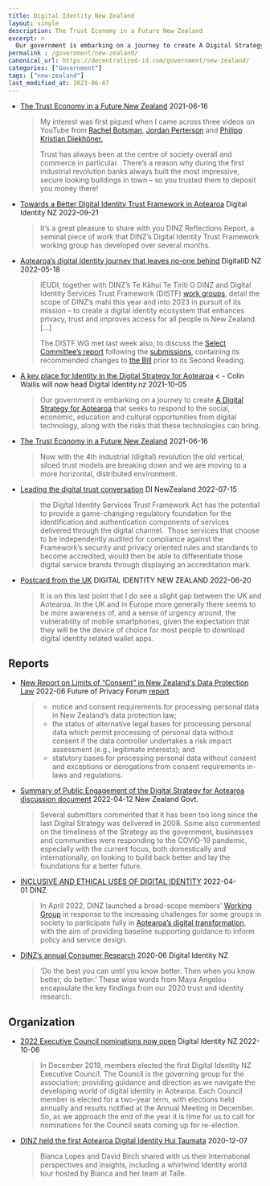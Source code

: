 ```yaml
---
title: Digital Identity New Zealand
layout: single
description: The Trust Economy in a Future New Zealand
excerpt: >
  Our government is embarking on a journey to create A Digital Strategy for Aotearoa that seeks to respond to the social, economic, education and cultural opportunities from digital technology, along with the risks that these technologies can bring.
permalink : /government/new-zealand/
canonical_url: https://decentralized-id.com/government/new-zealand/
categories: ["Government"]
tags: ["new-zealand"]
last_modified_at: 2023-06-07
---
```


* [The Trust Economy in a Future New Zealand](https://digitalidentity.nz/2021/06/16/the-trust-economy-in-a-future-new-zealand/) 2021-06-16
  > My interest was first piqued when I came across three videos on YouTube from [Rachel Botsman](https://www.youtube.com/watch?v=-vbPXbm8eTw), [Jordan Perterson](https://www.youtube.com/watch?v=pFXdsD-8SKk) and [Philipp Kristian Diekhöner.](https://www.youtube.com/watch?v=XNog-xrc_YA)
  > 
  > Trust has always been at the centre of society overall and commerce in particular.  There’s a reason why during the first industrial revolution banks always built the most impressive, secure looking buildings in town – so you trusted them to deposit you money there!
* [Towards a Better Digital Identity Trust Framework in Aotearoa](https://digitalidentity.nz/2022/09/21/towards-a-better-digital-identity-trust-framework-in-aotearoa/) Digital Identity NZ 2022-09-21
  > It’s a great pleasure to share with you DINZ Reflections Report, a seminal piece of work that DINZ’s Digital Identity Trust Framework working group has developed over several months.
* [Aotearoa’s digital identity journey that leaves no-one behind](https://digitalidentity.nz/2022/05/18/aotearoas-digital-identity-journey-that-leaves-no-one-behind/) DigitalID NZ 2022-05-18
  > IEUDI, together with DINZ’s Te Kāhui Te Tiriti O DINZ and Digital Identity Services Trust Framework (DISTF) [work groups](https://digitalidentity.nz/working-groups/), detail the scope of DINZ’s mahi this year and into 2023 in pursuit of its mission – to create a digital identity ecosystem that enhances privacy, trust and improves access for all people in New Zealand. [...]
  > 
  > The DISTF WG met last week also, to discuss the [Select Committee’s report](https://www.legislation.govt.nz/bill/government/2021/0078/latest/whole.html) following the [submissions](https://www.parliament.nz/en/pb/bills-and-laws/bills-proposed-laws/document/BILL_116015/tab/submissionsandadvice), containing its recommended changes to [the Bill](https://www.legislation.govt.nz/bill/government/2021/0078/latest/whole.html) prior to its Second Reading.
* [A key place for Identity in the Digital Strategy for Aotearoa](https://digitalidentity.nz/2021/10/05/a-key-place-for-identity-in-the-digital-strategy-for-aotearoa/) < - Colin Wallis will now head Digital Identity.nz 2021-10-05
  > Our government is embarking on a journey to create [A Digital Strategy for Aotearoa](https://www.cio.com/article/3628718/national-strategy-digital-twin-and-skills-shortages-on-nz-tech-minister-s-mind.html) that seeks to respond to the social, economic, education and cultural opportunities from digital technology, along with the risks that these technologies can bring.
* [The Trust Economy in a Future New Zealand](https://digitalidentity.nz/2021/06/16/the-trust-economy-in-a-future-new-zealand/) 2021-06-16
  > Now with the 4th industrial (digital) revolution the old vertical, siloed trust models are breaking down and we are moving to a more horizontal, distributed environment.
* [Leading the digital trust conversation](https://digitalidentity.nz/2022/07/15/leading-the-digital-trust-conversation/) DI NewZealand 2022-07-15
  > the Digital Identity Services Trust Framework Act has the potential to provide a game-changing regulatory foundation for the identification and authentication components of services delivered through the digital channel.  Those services that choose to be independently audited for compliance against the Framework’s security and privacy oriented rules and standards to become accredited, would then be able to differentiate those digital service brands through displaying an accreditation mark.
* [Postcard from the UK](https://digitalidentity.nz/2022/06/20/postcard-from-the-uk/) DIGITAL IDENTITY NEW ZEALAND 2022-06-20
  > It is on this last point that I do see a slight gap between the UK and Aotearoa. In the UK and in Europe more generally there seems to be more awareness of, and a sense of urgency around, the vulnerability of mobile smartphones, given the expectation that they will be the device of choice for most people to download digital identity related wallet apps.

## Reports
* [New Report on Limits of “Consent” in New Zealand's Data Protection Law](https://fpf.org/blog/new-report-on-limits-of-consent-in-new-zealands-data-protection-law/) 2022-06 Future of Privacy Forum [report](https://fpf.org/wp-content/uploads/2022/06/ABLI-FPF-Consent-Project-New-Zealand-Jurisdiction-Report-1.pdf)
  > - notice and consent requirements for processing personal data in New Zealand’s data protection law;
  > - the status of alternative legal bases for processing personal data which permit processing of personal data without consent if the data controller undertakes a risk impact assessment (e.g., legitimate interests); and
  > - statutory bases for processing personal data without consent and exceptions or derogations from consent requirements in-laws and regulations.
* [Summary of Public Engagement of the Digital Strategy for Aotearoa discussion document](https://www.digital.govt.nz/dmsdocument/229~towards-a-digital-strategy-for-aotearoa-summary-of-public-engagement/html) 2022-04-12 New Zealand Govt.
  > Several submitters commented that it has been too long since the last Digital Strategy was delivered in 2008. Some also commented on the timeliness of the Strategy as the government, businesses and communities were responding to the COVID-19 pandemic, especially with the current focus, both domestically and internationally, on looking to build back better and lay the foundations for a better future.
* [INCLUSIVE AND ETHICAL USES OF DIGITAL IDENTITY](https://digitalidentity.nz/inclusive-and-ethical-uses-of-digital-identity/) 2022-04-01 DINZ
  > In April 2022, DINZ launched a broad-scope members’ [Working Group](https://digitalidentity.nz/inclusive-and-ethical-uses-of-digital-identity/) in response to the increasing challenges for some groups in society to participate fully in [Aotearoa’s digital transformation](https://www.digital.govt.nz/digital-government/strategy/towards-a-digital-strategy-for-aotearoa/developing-a-digital-strategy-for-aotearoa/), with the aim of providing baseline supporting guidance to inform policy and service design.
* [DINZ’s annual Consumer Research](https://digitalidentity.nz/wp-content/uploads/sites/25/2020/07/DINZ-Scrolling-Infographic-July-2020-FINAL.pdf) 2020-06 Digital Identity NZ
  > ‘Do the best you can until you know better. Then when you know better, do better.’ These wise words from Maya Angelou encapsulate the key findings from our 2020 trust and identity research.

## Organization
* [2022 Executive Council nominations now open](https://digitalidentity.nz/2022/10/06/executive-council-nominations-now-open/) Digital Identity NZ 2022-10-06
  > In December 2019, members elected the first Digital Identity NZ Executive Council. The Council is the governing group for the association; providing guidance and direction as we navigate the developing world of digital identity in Aotearoa. Each Council member is elected for a two-year term, with elections held annually and results notified at the Annual Meeting in December. So, as we approach the end of the year it is time for us to call for nominations for the Council seats coming up for re-election.
* [DINZ held the first Aotearoa Digital Identity Hui Taumata](https://digitalidentity.nz/2020/12/07/aotearoa-digital-identity-hui-taumata-2/) 2020-12-07
  > Bianca Lopes and David Birch shared with us their International perspectives and insights, including a whirlwind Identity world tour hosted by Bianca and her team at Talle.
